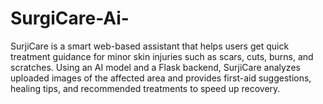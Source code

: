 # SurgiCare-Ai-
SurjiCare is a smart web-based assistant that helps users get quick treatment guidance for minor skin injuries such as scars, cuts, burns, and scratches. Using an AI model and a Flask backend, SurjiCare analyzes uploaded images of the affected area and provides first-aid suggestions, healing tips, and recommended treatments to speed up recovery.
